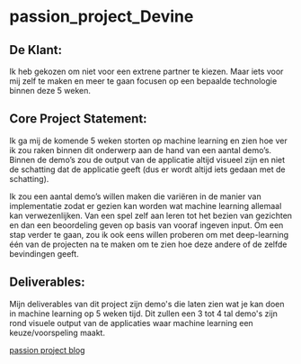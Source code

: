 # passion_project_Devine

## De Klant:
Ik heb gekozen om niet voor een extrene partner te kiezen. Maar iets voor mij zelf te maken en meer te gaan focusen op een bepaalde technologie binnen deze 5 weken.

## Core Project Statement:
Ik ga mij de komende 5 weken storten op machine learning en zien hoe ver ik zou raken binnen dit onderwerp aan de hand van een aantal demo’s. Binnen de demo’s zou de output van de applicatie altijd visueel zijn en niet de schatting dat de applicatie geeft (dus er wordt altijd iets gedaan met de schatting). 

Ik zou een aantal demo’s willen maken die variëren in de manier van implementatie zodat er gezien kan worden wat machine learning allemaal kan verwezenlijken. Van een spel zelf aan leren tot het bezien van gezichten en dan een beoordeling geven op basis van vooraf ingeven input. Om een stap verder te gaan, zou ik ook eens willen proberen om met deep-learning één van de projecten na te maken om te zien hoe deze andere of de zelfde bevindingen geeft. 


## Deliverables:
Mijn deliverables van dit project zijn demo's die laten zien wat je kan doen in machine learning op 5 weken tijd. Dit zullen een 3 tot 4 tal demo's zijn rond visuele output van de applicaties waar machine learning een keuze/voorspeling maakt.

[passion project blog](http://conorvanoystaeyen.be/passion_project/)
